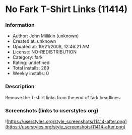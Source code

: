 # No Fark T-Shirt Links (11414)

### Information
- Author: John Millikin (unknown)
- Created at: unknown
- Updated at: 10/21/2008, 12:46:21 AM
- License: NO-REDISTRIBUTION
- Category: fark
- Rating: undefined
- Total installs: 269
- Weekly installs: 0


### Description
Remove the T-shirt links from the end of fark headlines.


### Screenshots (links to userstyles.org)
![https://userstyles.org/style_screenshots/11414-after.png](https://userstyles.org/style_screenshots/11414-after.png)


